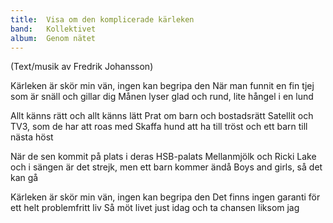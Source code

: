```yaml
---
title:  Visa om den komplicerade kärleken
band:   Kollektivet
album:  Genom nätet
---
```


(Text/musik av Fredrik Johansson)

Kärleken är skör min vän,
ingen kan begripa den
När man funnit en fin tjej
som är snäll och gillar dig
Månen lyser glad och rund,
lite hångel i en lund

Allt känns rätt och allt känns lätt
Prat om barn och bostadsrätt
Satellit och TV3,
som de har att roas med
Skaffa hund att ha till tröst
och ett barn till nästa höst

När de sen kommit på plats
i deras HSB-palats
Mellanmjölk och Ricki Lake
och i sängen är det strejk,
men ett barn kommer ändå
Boys and girls, så det kan gå

Kärleken är skör min vän,
ingen kan begripa den
Det finns ingen garanti
för ett helt problemfritt liv
Så möt livet just idag
och ta chansen liksom jag